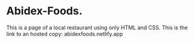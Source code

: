 # Abidex-Foods.
This is a page of a local restaurant using only HTML and CSS.
This is the link to an hosted copy: 
abidexfoods.netlify.app
 

